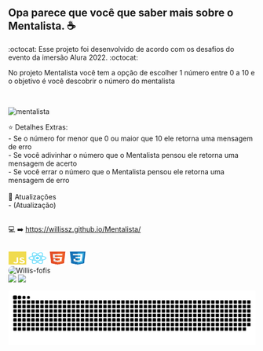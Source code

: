 ## Opa parece que você que saber mais sobre o Mentalista. ☕
<div align="start">
  :octocat: Esse projeto foi desenvolvido de acordo com os desafios do evento da imersão Alura 2022. :octocat:
  
  No projeto Mentalista você tem a opção de escolher 1 número entre 0 a 10 e o objetivo é você descobrir o número do mentalista
</div>
</br>
<div>
  
  ![mentalista](https://user-images.githubusercontent.com/93554726/159098975-96b146e6-7d07-4279-888d-895945b0cd71.gif)
  
</div>
<div align="start">
  ⭐ Detalhes Extras: </br>
   - Se o número for menor que 0 ou maior que 10 ele retorna uma mensagem de erro </br>
   - Se você adivinhar o número que o Mentalista pensou ele retorna uma mensagem de acerto </br>
   - Se você errar o número que o Mentalista pensou ele retorna uma mensagem de erro </br>
</div></br>

<div align="start">
  📰 Atualizações </br>
   - (Atualização)
</div></br>

💻 ➡️ https://willissz.github.io/Mentalista/
  
<div style="display: inline_block"><br>
  <img align="start" alt="Willis-Js" height="27" width="37" src="https://raw.githubusercontent.com/devicons/devicon/master/icons/javascript/javascript-plain.svg">
  <img align="start" alt="Willis-React" height="27" width="37" src="https://raw.githubusercontent.com/devicons/devicon/master/icons/react/react-original.svg">
  <img align="start" alt="Willis-HTML" height="27" width="37" src="https://raw.githubusercontent.com/devicons/devicon/master/icons/html5/html5-original.svg">
  <img align="start" alt="Willis-CSS" height="27" width="37" src="https://raw.githubusercontent.com/devicons/devicon/master/icons/css3/css3-original.svg">
</div>

  <img align="start" alt="Willis-fofis" height="150" style="border-radius:50px;" src="https://cdn.discordapp.com/attachments/935199814809964596/954391541122756648/Samuel_Willis_Santos.gif?width=676&height=676">
 
<div> 
  <a href = "mailto:willisdev5@gmail.com"><img src="https://img.shields.io/badge/-Gmail-%23333?style=for-the-badge&logo=gmail&logoColor=white" target="_blank"></a>
  <a href="https://www.linkedin.com/in/samuel-willis123/" target="_blank"><img src="https://img.shields.io/badge/-LinkedIn-%230077B5?style=for-the-badge&logo=linkedin&logoColor=white" target="_blank"></a> 
 
  ![Snake animation](https://github.com/WillisSz/WillisSz/blob/output/github-contribution-grid-snake.svg)
 
</div>
